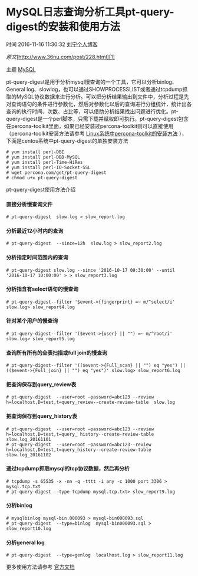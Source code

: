 # MySQL日志查询分析工具pt-query-digest的安装和使用方法

 时间 2016-11-16 11:30:32  [刘宁个人博客][0]

_原文_[http://www.36nu.com/post/228.html][1]

 主题 [MySQL][2]

pt-query-digest是用于分析mysql慢查询的一个工具，它可以分析binlog、General log、slowlog，也可以通过SHOWPROCESSLIST或者通过tcpdump抓取的MySQL协议数据来进行分析。可以把分析结果输出到文件中，分析过程是先对查询语句的条件进行参数化，然后对参数化以后的查询进行分组统计，统计出各查询的执行时间、次数、占比等，可以借助分析结果找出问题进行优化。pt-query-digest是一个perl脚本，只需下载并赋权即可执行。pt-query-digest包含在percona-toolkit里面，如果已经安装过percona-toolkit则可以直接使用（percona-toolkit安装方法请参考 [Linux系统中percona-toolkit的安装方法][3] ），下面是centos系统中pt-query-digest的单独安装方法 

    # yum install perl-DBI
    # yum install perl-DBD-MySQL
    # yum install perl-Time-HiRes
    # yum install perl-IO-Socket-SSL
    # wget percona.com/get/pt-query-digest 
    # chmod u+x pt-query-digest

pt-query-digest使用方法介绍

#### 直接分析慢查询文件

    # pt-query-digest  slow.log > slow_report.log

#### 分析最近12小时内的查询

    # pt-query-digest  --since=12h  slow.log > slow_report2.log

#### 分析指定时间范围内的查询

    # pt-query-digest slow.log --since '2016-10-17 09:30:00' --until '2016-10-17 10:00:00' > > slow_report3.log

#### 分析指含有select语句的慢查询

    # pt-query-digest--filter '$event->{fingerprint} =~ m/^select/i' slow.log> slow_report4.log

#### 针对某个用户的慢查询

    # pt-query-digest--filter '($event->{user} || "") =~ m/^root/i' slow.log> slow_report5.log

#### 查询所有所有的全表扫描或full join的慢查询

    # pt-query-digest--filter '(($event->{Full_scan} || "") eq "yes") ||(($event->{Full_join} || "") eq "yes")' slow.log> slow_report6.log

#### 把查询保存到query_review表

    # pt-query-digest  --user=root –password=abc123 --review  h=localhost,D=test,t=query_review--create-review-table  slow.log

#### 把查询保存到query_history表

    # pt-query-digest  --user=root –password=abc123 --review  h=localhost,D=test,t=query_ history--create-review-table  slow.log_20161101
    # pt-query-digest  --user=root –password=abc123--review  h=localhost,D=test,t=query_history--create-review-table  slow.log_20161102

#### 通过tcpdump抓取mysql的tcp协议数据，然后再分析

    # tcpdump -s 65535 -x -nn -q -tttt -i any -c 1000 port 3306 > mysql.tcp.txt
    # pt-query-digest --type tcpdump mysql.tcp.txt> slow_report9.log

#### 分析binlog

    # mysqlbinlog mysql-bin.000093 > mysql-bin000093.sql
    # pt-query-digest  --type=binlog  mysql-bin000093.sql > slow_report10.log

#### 分析general log

    # pt-query-digest  --type=genlog  localhost.log > slow_report11.log

更多使用方法请参考 [官方文档][4]

[0]: /sites/eQZbMzY
[1]: http://www.36nu.com/post/228.html
[2]: /topics/11030000
[3]: http://www.36nu.com/post/227.html
[4]: http://www.percona.com/doc/percona-toolkit/2.2/pt-query-digest.html